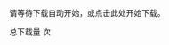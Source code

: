 <script> window.onload = function () { var link = document.createElement('a'); link.href = "../temperature-student.tar.gz"; link.download = "../temperature-student.tar.gz"; link.click(); } </script>
请等待下载自动开始，或点击此处开始下载。


<script async src="//busuanzi.ibruce.info/busuanzi/2.3/busuanzi.pure.mini.js"></script>
总下载量 次